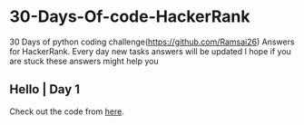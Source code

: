 
# 30-Days-Of-code-HackerRank

30 Days of python coding challenge(https://github.com/Ramsai26)
Answers for HackerRank. 
Every day new tasks answers will be updated
I hope if you are stuck these answers might help you


## Hello | Day 1
Check out the code from [here](https://github.com/Ramsai26/30daysofcode-HackerRank.py/tree/main/code).
